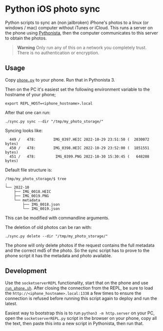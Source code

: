 # Python iOS photo sync

Python scripts to sync an (non jailbroken) iPhone's photos to a linux (or windows / mac) computer
without iTunes or iCloud. This runs a server on the phone using [Pythonista][pythonista], then the
computer communicates to this server to obtain the photos.

> **Warning**
> Only run any of this on a network you completely trust. There is no authentication or encryption.

## Usage

Copy [`phone.py`](phone.py) to your phone. Run that in Pythonista 3.

Then on the PC it's easiest set the following environment variable to the hostname of your phone;
```
export REPL_HOST=<iphone_hostname>.local
```

After that one can run:
```
./sync.py sync --dir "/tmp/my_photo_storage/"
```

Syncing looks like:
```
  449 /   478:        IMG_0397.HEIC 2022-10-29 23:51:50 (  2030072 bytes)
  450 /   478:        IMG_0398.HEIC 2022-10-29 23:52:00 (  1851551 bytes)
  451 /   478:         IMG_0399.PNG 2022-10-30 15:30:45 (   648208 bytes)
```

Default file structure is:
```
/tmp/my_photo_storage/$ tree
.
└── 2022-10
    ├── IMG_0018.HEIC
    ├── IMG_0019.PNG
    └── metadata
        ├── IMG_0018.json
        └── IMG_0019.json
```

This can be modified with commandline arguments.

The deletion of old photos can be ran with:
```
./sync.py delete --dir "/tmp/my_photo_storage/"
```

The phone will only delete photos if the request contains the full metadata and the correct md5 of
the photo. So the sync script has to prove to the phone script it has the metadata and photo
available.


## Development
Use the `socketserverREPL` functionality, start that on the phone and use
[`run_phone.sh`](run_phone.sh). After closing the connection from the REPL, be sure to load the
`http://<iphone_hostname>.local:1338` a few times to ensure the connection is refused before running
this script again to deploy and run the latest.

Easiest way to bootstrap this is to run `python3 -m http.server` on your PC, open the
`socketserverREPL.py` script in the browser on your phone, copy all the text, then paste this into
a new script in Pythonista, then run that.


[pythonista]: http://omz-software.com/pythonista/


